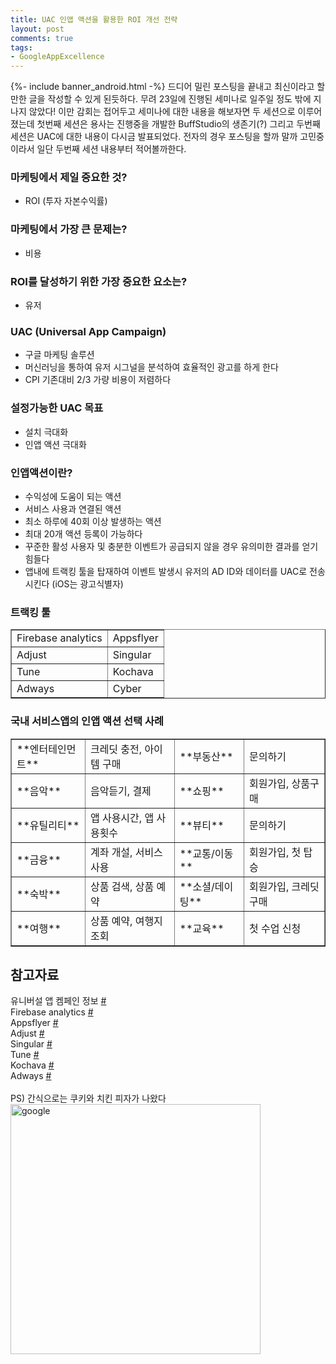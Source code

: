 ```yaml
---
title: UAC 인앱 액션을 활용한 ROI 개선 전략
layout: post
comments: true
tags:
- GoogleAppExcellence
---
```

{%- include banner_android.html -%}
드디어 밀린 포스팅을 끝내고 최신이라고 할만한 글을 작성할 수 있게 된듯하다. 무려 23일에 진행된 세미나로 일주일 정도 밖에 지나지 않았다! 이만 감회는 접어두고 세미나에 대한 내용을 해보자면 두 세션으로 이루어졌는데 첫번째 세션은 용사는 진행중을 개발한 BuffStudio의 생존기(?) 그리고 두번째 세션은 UAC에 대한 내용이 다시금 발표되었다. 전자의 경우 포스팅을 할까 말까 고민중이라서 일단 두번째 세션 내용부터 적어볼까한다.

### 마케팅에서 제일 중요한 것?
- ROI (투자 자본수익률)

### 마케팅에서 가장 큰 문제는?
- 비용

### ROI를 달성하기 위한 가장 중요한 요소는?
- 유저

### UAC (Universal App Campaign)
- 구글 마케팅 솔루션
- 머신러닝을 통하여 유저 시그널을 분석하여 효율적인 광고를 하게 한다
- CPI 기존대비 2/3 가량 비용이 저렴하다

### 설정가능한 UAC 목표
- 설치 극대화
- 인앱 액션 극대화

### 인앱액션이란?
- 수익성에 도움이 되는 액션
- 서비스 사용과 연결된 액션
- 최소 하루에 40회 이상 발생하는 액션
- 최대 20개 액션 등록이 가능하다
- 꾸준한 활성 사용자 및 충분한 이벤트가 공급되지 않을 경우 유의미한 결과를 얻기 힘들다
- 앱내에 트랙킹 툴을 탑재하여 이벤트 발생시 유저의 AD ID와 데이터를 UAC로 전송시킨다 (iOS는 광고식별자)

### 트랙킹 툴
<div class="table-wrapper">
  <table border="1">
    <tbody>
      <tr>
        <td>Firebase analytics</td>
        <td>Appsflyer</td>
      </tr>
      <tr>
        <td>Adjust</td>
        <td>Singular</td>
      </tr>
      <tr>
        <td>Tune</td>
        <td>Kochava</td>
      </tr>
      <tr>
        <td>Adways</td>
        <td>Cyber</td>
      </tr>
    </tbody>
  </table>
</div>

### 국내 서비스앱의 인앱 액션 선택 사례
<div class="table-wrapper">
  <table border="1">
    <tbody>
      <tr>
        <td>**엔터테인먼트**</td>
        <td>크레딧 충전, 아이템 구매</td>
        <td>**부동산**</td>
        <td>문의하기</td>
      </tr>
      <tr>
        <td>**음악**</td>
        <td>음악듣기, 결제</td>
        <td>**쇼핑**</td>
        <td>회원가입, 상품구매</td>
      </tr>
      <tr>
        <td>**유틸리티**</td>
        <td>앱 사용시간, 앱 사용횟수</td>
        <td>**뷰티**</td>
        <td>문의하기</td>
      </tr>
      <tr>
        <td>**금융**</td>
        <td>계좌 개설, 서비스 사용</td>
        <td>**교통/이동**</td>
        <td>회원가입, 첫 탑승</td>
      </tr>
      <tr>
        <td>**숙박**</td>
        <td>상품 검색, 상품 예약</td>
        <td>**소셜/데이팅**</td>
        <td>회원가입, 크레딧 구매</td>
      </tr>
      <tr>
        <td>**여행**</td>
        <td>상품 예약, 여행지 조회</td>
        <td>**교육**</td>
        <td>첫 수업 신청</td>
      </tr>
    </tbody>
  </table>
</div>

## 참고자료
유니버설 앱 켐페인 정보 [#](https://support.google.com/adwords/answer/6247380?hl=ko)<br>
Firebase analytics [#](https://firebase.google.com/docs/analytics/?hl=ko)<br>
Appsflyer [#](https://www.appsflyer.com/)<br>
Adjust [#](https://www.adjust.com)<br>
Singular [#](https://www.singular.net)<br>
Tune [#](https://www.tune.com/ko/)<br>
Kochava [#](https://www.kochava.com)<br>
Adways [#](https://partytrack.it/ja)<br>
<br>
PS) 간식으로는 쿠키와 치킨 피자가 나왔다<br>
<img src="{{ 'assets/images/2018-03-04/13.jpg' | relative_url }}" alt="google" style="width:400px;"><br>
